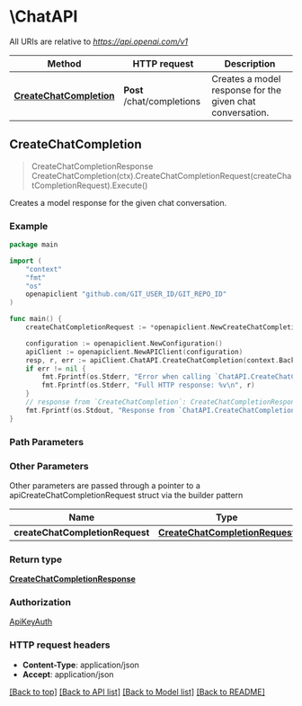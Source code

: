 # \ChatAPI

All URIs are relative to *https://api.openai.com/v1*

Method | HTTP request | Description
------------- | ------------- | -------------
[**CreateChatCompletion**](ChatAPI.md#CreateChatCompletion) | **Post** /chat/completions | Creates a model response for the given chat conversation.



## CreateChatCompletion

> CreateChatCompletionResponse CreateChatCompletion(ctx).CreateChatCompletionRequest(createChatCompletionRequest).Execute()

Creates a model response for the given chat conversation.

### Example

```go
package main

import (
	"context"
	"fmt"
	"os"
	openapiclient "github.com/GIT_USER_ID/GIT_REPO_ID"
)

func main() {
	createChatCompletionRequest := *openapiclient.NewCreateChatCompletionRequest([]openapiclient.ChatCompletionRequestMessage{openapiclient.ChatCompletionRequestMessage{ChatCompletionRequestAssistantMessage: openapiclient.NewChatCompletionRequestAssistantMessage("Role_example")}}, *openapiclient.NewCreateChatCompletionRequestModel()) // CreateChatCompletionRequest | 

	configuration := openapiclient.NewConfiguration()
	apiClient := openapiclient.NewAPIClient(configuration)
	resp, r, err := apiClient.ChatAPI.CreateChatCompletion(context.Background()).CreateChatCompletionRequest(createChatCompletionRequest).Execute()
	if err != nil {
		fmt.Fprintf(os.Stderr, "Error when calling `ChatAPI.CreateChatCompletion``: %v\n", err)
		fmt.Fprintf(os.Stderr, "Full HTTP response: %v\n", r)
	}
	// response from `CreateChatCompletion`: CreateChatCompletionResponse
	fmt.Fprintf(os.Stdout, "Response from `ChatAPI.CreateChatCompletion`: %v\n", resp)
}
```

### Path Parameters



### Other Parameters

Other parameters are passed through a pointer to a apiCreateChatCompletionRequest struct via the builder pattern


Name | Type | Description  | Notes
------------- | ------------- | ------------- | -------------
 **createChatCompletionRequest** | [**CreateChatCompletionRequest**](CreateChatCompletionRequest.md) |  | 

### Return type

[**CreateChatCompletionResponse**](CreateChatCompletionResponse.md)

### Authorization

[ApiKeyAuth](../README.md#ApiKeyAuth)

### HTTP request headers

- **Content-Type**: application/json
- **Accept**: application/json

[[Back to top]](#) [[Back to API list]](../README.md#documentation-for-api-endpoints)
[[Back to Model list]](../README.md#documentation-for-models)
[[Back to README]](../README.md)

